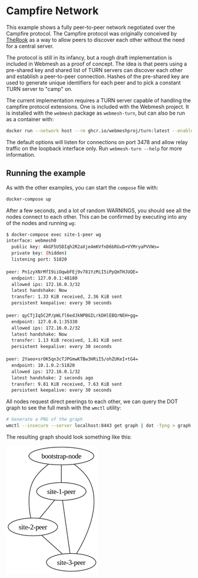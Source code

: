 # Campfire Network

This example shows a fully peer-to-peer network negotiated over the Campfire protocol.
The Campfire protocol was originally conceived by [TheRook](https://github.com/therook) as a way to allow peers to discover each other without the need for a central server.

The protocol is still in its infancy, but a rough draft implementation is included in Webmesh as a proof of concept.
The idea is that peers using a pre-shared key and shared list of TURN servers can discover each other and establish a peer-to-peer connection.
Hashes of the pre-shared key are used to generate unique identifiers for each peer and to pick a constant TURN server to "camp" on.

The current implementation requires a TURN server capable of handling the campfire protocol extensions.
One is included with the Webmesh project.
It is installed with the `webmesh` package as `webmesh-turn`, but can also be run as a container with:

```bash
docker run --network host --rm ghcr.io/webmeshproj/turn:latest --enable-campfire
```

The default options will listen for connections on port 3478 and allow relay traffic on the loopback interface only.
Run `webmesh-turn --help` for more information.

## Running the example

As with the other examples, you can start the `compose` file with:

```bash
docker-compose up
```

After a few seconds, and a lot of random WARNINGS, you should see all the nodes connect to each other.
This can be confirmed by executing into any of the nodes and running `wg`:

```bash
$ docker-compose exec site-1-peer wg
interface: webmesh0
  public key: 4kGF5U5DIqh2R2aXje4mKVfnD6bRGvD+VYMryaPVVWs=
  private key: (hidden)
  listening port: 51820

peer: Pn1zyXNrMfI9iiOqwbFEj9v781YzMiI5iPpQmTHJUQE=
  endpoint: 127.0.0.1:48180
  allowed ips: 172.16.0.3/32
  latest handshake: Now
  transfer: 1.33 KiB received, 2.36 KiB sent
  persistent keepalive: every 30 seconds

peer: qyCTjIq5C2P/pWLfl6edJkNPBGILrkDHlEBQrNEH+gg=
  endpoint: 127.0.0.1:35330
  allowed ips: 172.16.0.2/32
  latest handshake: Now
  transfer: 1.13 KiB received, 1.81 KiB sent
  persistent keepalive: every 30 seconds

peer: 2Yaeo+srOK5qn3cTJPGmwKTBw3HRiI5/ohZUKeI+tG4=
  endpoint: 10.1.0.2:51820
  allowed ips: 172.16.0.1/32
  latest handshake: 2 seconds ago
  transfer: 9.81 KiB received, 7.63 KiB sent
  persistent keepalive: every 30 seconds
```

All nodes request direct peerings to each other, we can query the DOT graph to see the full mesh with the `wmctl` utility:

```bash
# Generate a PNG of the graph
wmctl --insecure --server localhost:8443 get graph | dot -Tpng > graph.png
```

The resulting graph should look something like this:

![Campfire network](./graph.png)
